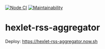 [![Node CI](https://github.com/iashchuk/hexlet-rss-aggregator/workflows/Node%20CI/badge.svg)](https://github.com/iashchuk/hexlet-rss-aggregator/actions)
[![Maintainability](https://api.codeclimate.com/v1/badges/330c469b2fef991c219d/maintainability)](https://codeclimate.com/github/iashchuk/hexlet-rss-aggregator/maintainability)

# hexlet-rss-aggregator

Deploy: https://hexlet-rss-aggregator.now.sh